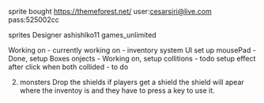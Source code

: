 sprite bought 
https://themeforest.net/
user:cesarsiri@live.com
pass:525002cc

sprites Designer
 ashishlko11
 games_unlimited

Working on - 
currently working on - inventory system UI
 set up mousePad - Done,
 setup Boxes onjects - Working on, 
 setup collitions - todo
 setup effect after click when both collided - to do

2) monsters Drop the shields if players get a shield the shield will apear where the inventoy is and they have to press a key to use it.

